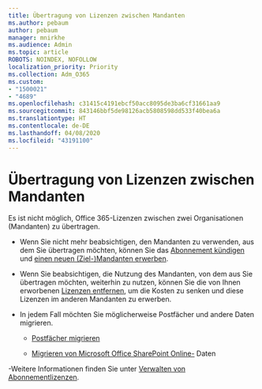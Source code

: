 ```yaml
---
title: Übertragung von Lizenzen zwischen Mandanten
ms.author: pebaum
author: pebaum
manager: mnirkhe
ms.audience: Admin
ms.topic: article
ROBOTS: NOINDEX, NOFOLLOW
localization_priority: Priority
ms.collection: Adm_O365
ms.custom:
- "1500021"
- "4689"
ms.openlocfilehash: c31415c4191ebcf50acc8095de3ba6cf31661aa9
ms.sourcegitcommit: 843146bbf5de98126acb5808598dd533f40bea6a
ms.translationtype: HT
ms.contentlocale: de-DE
ms.lasthandoff: 04/08/2020
ms.locfileid: "43191100"
---
```

# <a name="transfer-licenses-between-tenants"></a>Übertragung von Lizenzen zwischen Mandanten

Es ist nicht möglich, Office 365-Lizenzen zwischen zwei Organisationen (Mandanten) zu übertragen. 

- Wenn Sie nicht mehr beabsichtigen, den Mandanten zu verwenden, aus dem Sie übertragen möchten, können Sie das [Abonnement kündigen](https://admin.microsoft.com/Adminportal/Home?source=applauncher#/subscriptions) und [einen neuen (Ziel-)Mandanten erwerben](https://products.office.com/compare-all-microsoft-office-products-b?rtc=1&activetab=tab:primaryr2).

- Wenn Sie beabsichtigen, die Nutzung des Mandanten, von dem aus Sie übertragen möchten, weiterhin zu nutzen, können Sie die von Ihnen erworbenen [Lizenzen entfernen](https://docs.microsoft.com/microsoft-365/commerce/licenses/buy-licenses?view=o365-worldwide), um die Kosten zu senken und diese Lizenzen im anderen Mandanten zu erwerben.

- In jedem Fall möchten Sie möglicherweise Postfächer und andere Daten migrieren.

    - [Postfächer migrieren](https://docs.microsoft.com/Exchange/mailbox-migration/migrate-mailboxes-across-tenants)

    - [Migrieren von Microsoft Office SharePoint Online-](https://aka.ms/modernSpoAdminCenter/CloudContentMigrations) Daten

-Weitere Informationen finden Sie unter [Verwalten von Abonnementlizenzen](https://docs.microsoft.com/microsoft-365/commerce/licenses/buy-licenses?view=o365-worldwide).
